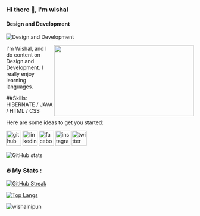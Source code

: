 ### Hi there 👋, I'm wishal
#### Design and Development
![Design and Development](https://pbs.twimg.com/profile_banners/1497883397565587458/1656662818/1080x360)

<img align = "right" src="https://media.giphy.com/media/dWesBcTLavkZuG35MI/giphy.gif" width="375" height="190"/>
<p align ="left">
I'm Wishal, and I do content on Design and Development. I really enjoy learning languages.

  
##Skills: HIBERNATE / JAVA / HTML / CSS

  
Here are some ideas to get you started:

[<img src='https://cdn.jsdelivr.net/npm/simple-icons@3.0.1/icons/github.svg' alt='github' height='40'>](https://github.com/wishalNipun) [<img src='https://cdn.jsdelivr.net/npm/simple-icons@3.0.1/icons/linkedin.svg' alt='linkedin' height='40'>](https://www.linkedin.com/in/wishal-nipun-siriwardana-a67007244/)  [<img src='https://cdn.jsdelivr.net/npm/simple-icons@3.0.1/icons/facebook.svg' alt='facebook' height='40'>](https://www.facebook.com/wishal.siriwardana.35)  [<img src='https://cdn.jsdelivr.net/npm/simple-icons@3.0.1/icons/instagram.svg' alt='instagram' height='40'>](https://www.instagram.com/wishal_siriwardana/)  [<img src='https://cdn.jsdelivr.net/npm/simple-icons@3.0.1/icons/twitter.svg' alt='twitter' height='40'>](https://twitter.com/@WishalNipun)  

</p>

![GitHub stats](https://github-readme-stats.vercel.app/api?username=wishalNipun&show_icons=true)   

### :fire: My Stats :
[![GitHub Streak](http://github-readme-streak-stats.herokuapp.com?user=wishalNipun&theme=dark&background=000000)](https://git.io/streak-stats)

[![Top Langs](https://github-readme-stats.vercel.app/api/top-langs/?username=wishalNipun&layout=compact&theme=vision-friendly-dark)](https://github.com/anuraghazra/github-readme-stats)

<p align="left"> <img src="https://komarev.com/ghpvc/?username=wishalnipun&label=Profile%20views&color=0e75b6&style=flat" alt="wishalnipun" /> </p>


